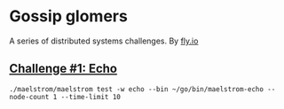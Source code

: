 # Gossip glomers

A series of distributed systems challenges. By [fly.io](https://fly.io/dist-sys/)

## [Challenge #1: Echo](https://fly.io/dist-sys/1/)

```shell
./maelstrom/maelstrom test -w echo --bin ~/go/bin/maelstrom-echo --node-count 1 --time-limit 10
```